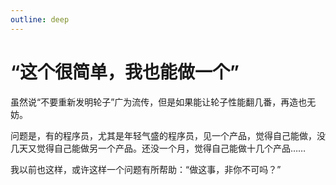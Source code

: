 ```yaml
---
outline: deep
---
```



# “这个很简单，我也能做一个”

虽然说“不要重新发明轮子”广为流传，但是如果能让轮子性能翻几番，再造也无妨。

问题是，有的程序员，尤其是年轻气盛的程序员，见一个产品，觉得自己能做，没几天又觉得自己能做另一个产品。还没一个月，觉得自己能做十几个产品……

我以前也这样，或许这样一个问题有所帮助：“做这事，非你不可吗？”
